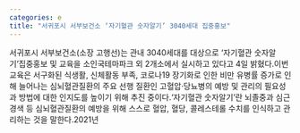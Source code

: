 ```yaml
---
categories: e
title: "서귀포시 서부보건소 ‘자기혈관 숫자알기’ 3040세대 집중홍보"
---
```

서귀포시 서부보건소(소장 고행선)는 관내 3040세대를 대상으로 ‘자기혈관 숫자알기’집중홍보 및 교육을 소인국테마파크 외 2개소에서 실시하고 있다고 4일 밝혔다.이번 교육은 서구화된 식생활, 신체활동 부족, 코로나19 장기화로 인한 비만 유병률 증가로 인해 늘어나는 심뇌혈관질환의 주요 선행 질환인 고혈압·당뇨병의 예방 및 관리의 필요성과 방법에 대한 인지도를 높이기 위해 추진 중이다.‘자기혈관 숫자알기’란 뇌졸중과 심근경색 등 심뇌혈관질환의 예방을 위해 스스로 혈압, 혈당, 콜레스테롤 수치를 인식하고 관리하는 것을 말한다.2021년